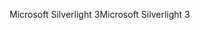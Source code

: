 <span data-ttu-id="9a534-101">Microsoft Silverlight 3</span><span class="sxs-lookup"><span data-stu-id="9a534-101">Microsoft Silverlight 3</span></span>